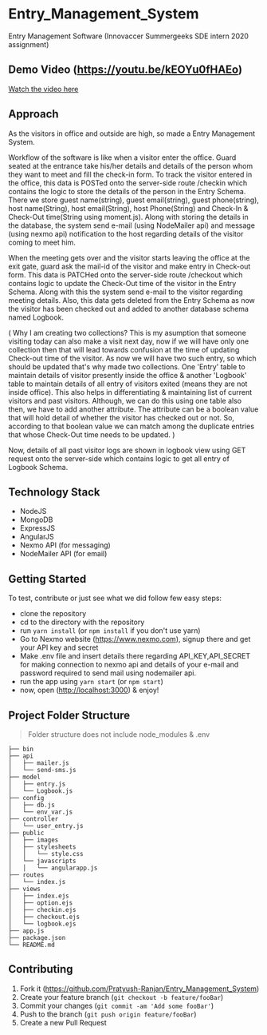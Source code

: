 # Entry_Management_System
Entry Management Software (Innovaccer Summergeeks SDE intern 2020 assignment)

## Demo Video (https://youtu.be/kEOYu0fHAEo)
[Watch the video here](https://youtu.be/kEOYu0fHAEo)

## Approach

As the visitors in office and outside are high, so made a Entry Management System.

Workflow of the software is like when a visitor enter the office. Guard seated at the entrance take his/her details and details of the person whom they want to meet and fill the check-in form. To track the visitor entered in the office, this data is POSTed onto the server-side route /checkin which contains the logic to store the details of the person in the Entry Schema. There we store guest name(string), guest email(string), guest phone(string), host name(String), host email(String), host Phone(String) and Check-In & Check-Out time(String using moment.js). Along with storing the details in the database, the system send e-mail (using NodeMailer api) and message (using nexmo api) notification to the host regarding details of the visitor coming to meet him.

When the meeting gets over and the visitor starts leaving the office at the exit gate, guard ask the mail-id of the visitor and make entry in Check-out form. This data is PATCHed onto the server-side route /checkout which contains logic to update the Check-Out time of the visitor in the Entry Schema. Along with this the system send e-mail to the visitor regarding meeting details. Also, this data gets deleted from the Entry Schema as now the visitor has been checked out and added to another database schema named Logbook.

( Why I am creating two collections? This is my asumption that someone visiting today can also make a visit next day, now if we will have only one collection then that will lead towards confusion at the time of updating Check-out time of the visitor. As now we will have two such entry, so which should be updated that's why made two collections. One 'Entry' table to maintain details of visitor presently inside the office & another 'Logbook' table to maintain details of all entry of visitors exited (means they are not inside office). This also helps in differentiating & maintaining list of current visitors and past visitors. Although, we can do this using one table also then, we have to add another attribute. The attribute can be a boolean value that will hold detail of whether the visitor has checked out or not. So, according to that boolean value we can match among the duplicate entries that whose Check-Out time needs to be updated. ) 

Now, details of all past visitor logs are shown in logbook view using GET request onto the server-side which contains logic to get all entry of Logbook Schema.


## Technology Stack

- NodeJS
- MongoDB
- ExpressJS
- AngularJS
- Nexmo API (for messaging)
- NodeMailer API (for email)


## Getting Started

To test, contribute or just see what we did follow few easy steps:
- clone the repository
- cd to the directory with the repository
- run `yarn install` (or `npm install` if you don't use yarn)
- Go to Nexmo website (<https://www.nexmo.com>), signup there and get your API key and secret
- Make .env file and insert details there regarding API_KEY,API_SECRET for making connection to nexmo api and details of your e-mail and password required to send mail using nodemailer api.
- run the app using `yarn start` (or `npm start`)
- now, open (<http://localhost:3000>) & enjoy!


## Project Folder Structure

> Folder structure does not include node_modules & .env 

    ├── bin                   
    ├── api 
    │   ├── mailer.js
    │   └── send-sms.js
    ├── model
    │   ├── entry.js
    │   └── Logbook.js
    ├── config
    │   ├── db.js
    │   └── env_var.js
    ├── controller
    │   └── user_entry.js
    ├── public
    │   ├── images
    │   ├── stylesheets
    │   │   └── style.css
    │   └── javascripts
    │   │   └── angularapp.js
    ├── routes
    │   └── index.js
    ├── views
    │   ├── index.ejs
    │   ├── option.ejs
    │   ├── checkin.ejs
    │   ├── checkout.ejs
    │   └── logbook.ejs
    ├── app.js
    ├── package.json
    └── README.md

## Contributing

1. Fork it (<https://github.com/Pratyush-Ranjan/Entry_Management_System>)
2. Create your feature branch (`git checkout -b feature/fooBar`)
3. Commit your changes (`git commit -am 'Add some fooBar'`)
4. Push to the branch (`git push origin feature/fooBar`)
5. Create a new Pull Request
